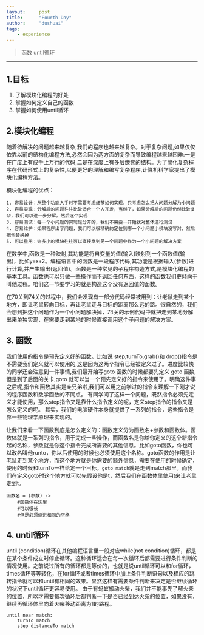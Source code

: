 ```yaml
---
layout:     post
title:      "Fourth Day"
author:     "dushuai"
tags:
    - experience
---
```


> 函数 until循环

<!--more-->

---

## 1.目标


1. 了解模块化编程的好处
2. 掌握如何定义自己的函数
3. 掌握如何使用until循环

## 2.模块化编程

随着待解决的问题越来越复杂,我们的程序也越来越复杂。对于复杂问题,如果仅仅依靠以前的结构化编程方法,必然会因为两方面的复杂而导致编程越来越困难:一是在广度上有成千上万行的代码,二是在深度上有多层嵌套的结构。为了简化复杂程序在代码形式上的复杂性,以便更好的理解和编写复杂程序,计算机科学家提出了模块化编程方法。

模块化编程的优点：
    
    1. 容易设计：从整个功能入手时不需要考虑细节如何实现，只考虑怎么把大问题分解为小问题
    2. 容易实现：分解后的问题往往比较适合一个人开发，当然了，如果分解后的问题仍然比较复杂，我们可以进一步分解，然后逐个实现
    3. 容易测试：每一个小问题的实现是分开的，我们不需要一开始就对整体进行测试
    4. 容易维护：如果程序出了问题，我们可以很精确的定位到哪一个小问题小模块没写对，然后把他替换掉
    5. 可以重用：许多小的模块往往可以直接拿到另一个问题中作为一个小问题的解决方案

在数学中,函数是一种映射,其功能是将自变量的值(输入)映射到一个函数值(输出)，比如y=x+2。编程语言中的函数是一段程序代码,其功能是根据输入(参数)进行计算,并产生输出(返回值)。函数是一种常见的子程序构造方式,是模块化编程的基本工具。函数也可以只做一些操作而不返回任何东西，这样的函数我们更倾向于叫他过程。咱们这一节要学习的就是构造这个没有返回值的函数。

在70关到74关的过程中，我们会发现有一部分代码经常被用到：让老鼠走到某个地方，即让老鼠转向目标，再让老鼠走与目标的距离那么远的路。很自然的，我们会想到把这个问题作为一个小问题解决掉，74关的示例代码中就把走到某地分解出来单独实现，在需要走到某地的时候直接调用这个子问题的解决方案。

## 3. 函数

我们使用的指令是预先定义好的函数。比如说 step,turnTo,grab()和 drop()指令是不需要我们定义就可以使用的,这是因为这两个指令已经被定义过了。进度比较快的同学还会注意到一件事情,我们最开始写goto 函数的时候都要先定义 goto 函数,但是到了后面的关卡,goto 就可以当一个预先定义好的指令来使用了。明确这件事之后呢,指令和函数其实是亲兄弟啦,我们可以用之前学过的指令来理解一下刚才说的程序函数和数学函数的不同点。 有同学问了这样一个问题，既然指令必须先定义才能使用，那么step指令又是靠什么指令定义的呢，定义step指令的指令又是怎么定义的呢。 其实，我们的电脑硬件本身就提供了一系列的指令，这些指令是靠一些物理学原理来实现的。

让我们来看一下函数到底是怎么定义的：函数定义分为函数名+参数和函数体。函数体就是一系列的指令，用于完成一些操作，而函数名是你给你定义的这个新指令起的名称，参数就是你这个指令完成所需要的其他信息。比如goto函数，你也可以改名叫他runto，你以后使用的时候也必须使用这个名称。goto函数的作用是让老鼠走到某个地方，而这个地方就是你需要的额外信息，需要在使用的时候确定，使用的时候和turnTo一样给定一个目标，```goto match```就是走到match那里。而我们在定义goto时这个地方就可以先假设他是t，然后我们在函数体里使用t来让老鼠走到t。

```
函数名 = (参数) ->
    #函数体在这里
    #可以很长
    #但是必须缩进相同的空格
```

## 4. until循环

until (condition)循环在其他编程语言里一般对应while(not condition)循环，都是在某个条件成立时停止循环。这种循环适合在每一次循环后都需要进行条件判断的情况使用。之前说过所有的循环都是等价的，也就是说until循环可以和for循环，times循环等等转化，在for循环或者times循环中加上条件判断语句以及相应的跳转指令就可以和until有相同的效果。显然这样有需要条件判断来决定是否继续循环的状况下until循环更容易使用。 由于有蚂蚁搬动火柴，我们并不能事先了解火柴的位置，所以才需要每次循环后都判断一下是否已经到达火柴的位置，如果没有，继续再循环体里向着火柴移动距离为1的路程。

```
until near match:
    turnTo match
    step distanceTo match
```